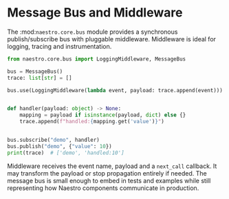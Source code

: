 # Message Bus and Middleware

The :mod:`naestro.core.bus` module provides a synchronous publish/subscribe bus
with pluggable middleware. Middleware is ideal for logging, tracing and
instrumentation.

```python
from naestro.core.bus import LoggingMiddleware, MessageBus

bus = MessageBus()
trace: list[str] = []

bus.use(LoggingMiddleware(lambda event, payload: trace.append(event)))


def handler(payload: object) -> None:
    mapping = payload if isinstance(payload, dict) else {}
    trace.append(f"handled:{mapping.get('value')}")


bus.subscribe("demo", handler)
bus.publish("demo", {"value": 10})
print(trace)  # ['demo', 'handled:10']
```

Middleware receives the event name, payload and a `next_call` callback. It may
transform the payload or stop propagation entirely if needed. The message bus is
small enough to embed in tests and examples while still representing how Naestro
components communicate in production.
